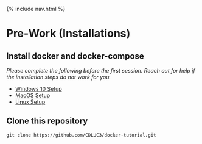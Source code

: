 {% include nav.html %}

# Pre-Work (Installations)

## Install docker and docker-compose
_Please complete the following before the first session.  Reach out for help if the installation steps do not work for you._
- [Windows 10 Setup](Windows10.md)
- [MacOS Setup](MacOS.md)
- [Linux Setup](Linux.md)

## Clone this repository
```
git clone https://github.com/CDLUC3/docker-tutorial.git
```

